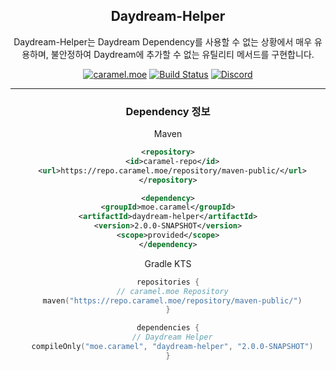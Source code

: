 <div align="center">

## Daydream-Helper

<p>Daydream-Helper는 Daydream Dependency를 사용할 수 없는 상황에서 매우 유용하며, 불안정하여 Daydream에 추가할 수 없는 유틸리티 메서드를 구현합니다.</p>

[![caramel.moe](https://img.shields.io/badge/made%20by.-caramel.moe-red)](https://caramel.moe)
[![Build Status](https://img.shields.io/github/actions/workflow/status/caramel-moe/Daydream-Helper/helper-build-and-publish.yml)](https://img.shields.io/github/actions/workflow/status/caramel-moe/Daydream-Helper/helper-build-and-publish.yml)
[![Discord](https://img.shields.io/discord/534586842079821824.svg?label=use%20server&logo=discord&logoColor=ffffff&color=7389D8&labelColor=6A7EC2)](https://discord.gg/f9qGtYF)

---

### Dependency 정보
Maven
```xml
<repository>
  <id>caramel-repo</id>
  <url>https://repo.caramel.moe/repository/maven-public/</url>
</repository>

<dependency>
<groupId>moe.caramel</groupId>
<artifactId>daydream-helper</artifactId>
<version>2.0.0-SNAPSHOT</version>
<scope>provided</scope>
</dependency>
```

Gradle KTS
```kotlin
repositories {
  // caramel.moe Repository
  maven("https://repo.caramel.moe/repository/maven-public/")
}

dependencies {
  // Daydream Helper
  compileOnly("moe.caramel", "daydream-helper", "2.0.0-SNAPSHOT")
}
```
